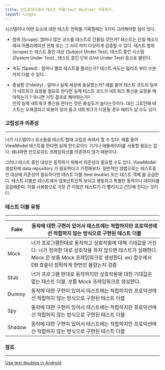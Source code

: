 ```yaml
---
title: 안드로이드에서 테스트 더블(test doubles) 사용하기.
layout: single
---
```

시스템이나 어떤 요소에 대한 테스트 전략을 기획할때는 3가지 고려해야할 점이 있다.

- 범위 (Scope): 얼마나 많은 코드를 테스트로 건들일 것인가? 테스트는 단일 메소드에서 어플리케이션 전체 
또는 그 사이 까지 다양하게 검증할 수 있다. 테스트 범위 (scope) 는 테스트 중인 대상 (Subject Under Test), 
테스트 중인 시스템 (System Under Test) , 테스트 중인 단위 (Unit Under Test) 등으로 불린다.

- 속도 (Speed) : 얼마나 빨리 테스트를 돌리는가? 테스트 속도는 밀리초 부터 수분 까지 다를 수 있다.

- 충실함 (Fidelity) : 얼마나 실제 세상에 충실했는가? 예를 들어 테스트 코드의 일부가 네트워크 요청을 필요로 한다면 실제 테스트 코드가 네트워크 통신을 요청을 해야하는가 ? 아니면 거짓 결과로 해야하는가?   
만약 실제 네트워크 통신을 한다는 것은 충실도가 높다는것이다. 대신 그로인해 테스트는 오래걸리고 비용이 많이 들고 네트워크가 다운될 경우 에러가 날 수도 있다.

### 고립성과 의존성
---
너가 시스템이나 요소들을 테스트 할때 고립성 속에서 할 수 있다. 예를 들어 ViewModel 테스트를 한다면 실제
안드로이드 기기나 에뮬레이터를 사용할 필요는 없다. 왜냐하면 안드로이드 프레임워크를 의존하지 않기 때문이다.

그러나 테스트 중인 대상은 동작하기 위해서 의존성이 필요할 수도 있다. ViewModel 생성자에 data repository 가
필요하다고 가정해보자. 일반적인 방법으로는 테스트중인 대상에 의존성이 필요하다면 테스트 더블 (test double) 또는 테스트 객체 를 공급한다. 테스트 더블은 테스트에서 컴포넌트인척 보이고 행동하고 특별한 동작이나 데이터를 공급해준다. 이를 사용함으로 가장 큰 이점은 테스트가 더 빨리지고 간단해 진다는 것이다.

### 테스트 더블 유형
---

|  Fake | 동작에 대한 구현이 있어서 테스트에는 적합하지만 프로덕션에선 적합하지 않는 방식으로 구현된 테스트 더블  |
|---|---|
|  Mock | 너가 프로그램한데로 동작하고 상호작용에 대해 기대값을 가진다. 너가 정의한 대로 상호작용 하지 않으면 테스트가 실패한다. Mock 은 보통  Mock 프레임워크로 생성한다. ex) 함수에서 DB 호출이 정확하게 한번만 불렸는지 검증|
|  Stub | 너가 프로그램 한대로 동작하지만 상호작용에 대한 기대값은 없는 테스트 더블. 보통 Mock 프레임워크로 생성한다.|
|  Dummy |  동작에 대한 구현이 있어서 테스트에는 적합하지만 프로덕션에선 적합하지 않는 방식으로 구현된 테스트 더블 |
|  Spy |  동작에 대한 구현이 있어서 테스트에는 적합하지만 프로덕션에선 적합하지 않는 방식으로 구현된 테스트 더블 |
|  Shadow | 동작에 대한 구현이 있어서 테스트에는 적합하지만 프로덕션에선 적합하지 않는 방식으로 구현된 테스트 더블  |



### 참조
---
[Use test doubles in Android](https://developer.android.com/training/testing/fundamentals/test-doubles)